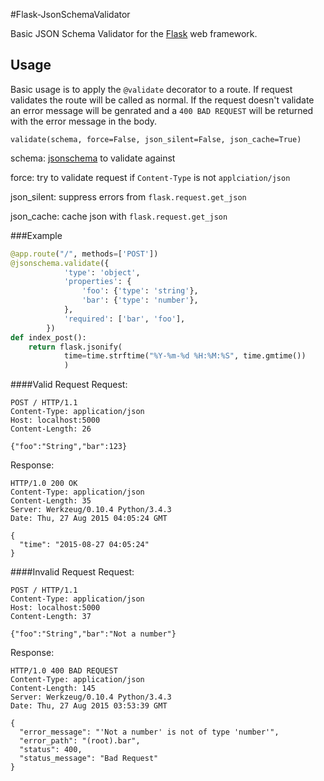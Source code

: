 #Flask-JsonSchemaValidator

Basic JSON Schema Validator for the [Flask](http://flask.pocoo.org/) web framework.

## Usage
Basic usage is to apply the `@validate` decorator to a route. If request validates the route will be called as normal. If the request doesn't validate an error message will be genrated and a `400 BAD REQUEST` will be returned with the error message in the body.

```
validate(schema, force=False, json_silent=False, json_cache=True)
```
schema: [jsonschema](http://json-schema.org/) to validate against

force: try to validate request if `Content-Type` is not `applciation/json` 

json_silent: suppress errors from `flask.request.get_json` 

json_cache: cache json with `flask.request.get_json` 


###Example

```python
@app.route("/", methods=['POST'])
@jsonschema.validate({
	        'type': 'object',
	        'properties': {
	            'foo': {'type': 'string'},
	            'bar': {'type': 'number'},
	        },
	        'required': ['bar', 'foo'],
	    })
def index_post():
    return flask.jsonify(
            time=time.strftime("%Y-%m-%d %H:%M:%S", time.gmtime())
            )
```

####Valid Request
Request:

```http
POST / HTTP/1.1
Content-Type: application/json
Host: localhost:5000
Content-Length: 26

{"foo":"String","bar":123}
```

Response:

```http
HTTP/1.0 200 OK
Content-Type: application/json
Content-Length: 35
Server: Werkzeug/0.10.4 Python/3.4.3
Date: Thu, 27 Aug 2015 04:05:24 GMT

{
  "time": "2015-08-27 04:05:24"
}
```
####Invalid Request
Request:

```http
POST / HTTP/1.1
Content-Type: application/json
Host: localhost:5000
Content-Length: 37

{"foo":"String","bar":"Not a number"}
```

Response:

```http
HTTP/1.0 400 BAD REQUEST
Content-Type: application/json
Content-Length: 145
Server: Werkzeug/0.10.4 Python/3.4.3
Date: Thu, 27 Aug 2015 03:53:39 GMT

{
  "error_message": "'Not a number' is not of type 'number'",
  "error_path": "(root).bar",
  "status": 400,
  "status_message": "Bad Request"
}
```

